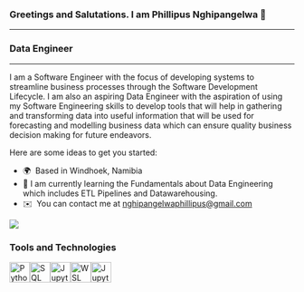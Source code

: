 ### Greetings and Salutations. I am Phillipus Nghipangelwa 👋
---------------
### Data Engineer

---------------

I am a Software Engineer with the focus of developing systems to streamline business processes through the Software Development Lifecycle. I am also an aspiring Data Engineer with the aspiration of using my Software Engineering skills to develop tools that will help in gathering and transforming data into useful information that will be used for forecasting and modelling business data which can ensure quality business decision making for future endeavors.



Here are some ideas to get you started:

- 🌍  Based in Windhoek, Namibia
- 🌱 I am currently learning the Fundamentals about Data Engineering which includes ETL Pipelines and Datawarehousing.
- ✉️  You can contact me at [nghipangelwaphillipus@gmail.com](nghipangelwaphillipus@gmail.com)

<a href="https://www.github.com/BLADE1997" target="_blank" rel="noreferrer"><img
src="https://img.shields.io/github/followers/BLADE1997?logo=github&style=for-the-badge&color=0891b2&labelColor=1c1917" /></a>

### Tools and Technologies
<p align="left">
<a href="https://docs.python.org/3/" target="_blank" rel="noreferrer"><img src="https://raw.githubusercontent.com/danielcranney/readme-generator/main/public/icons/skills/python-colored.svg" width="36" height="36" alt="Python" /></a><a href="https://www.techtarget.com/searchdatamanagement/definition/SQL#:~:text=Structured%20Query%20Language%20(SQL)%20is,on%20the%20data%20in%20them." target="_blank" rel="noreferrer"><img src="https://icons.veryicon.com/png/o/application/designer-icon/sql-5.png" width="36" height="36" alt="SQL" /></a><a href="https://docs.jupyter.org/en/latest/" target="_blank" rel="noreferrer"><img src="https://upload.wikimedia.org/wikipedia/commons/thumb/3/38/Jupyter_logo.svg/1767px-Jupyter_logo.svg.png" width="36" height="36" alt="JupyterLab" /></a><a href="https://docs.microsoft.com/en-us/windows/wsl/about" target="_blank" rel="noreferrer"><img src="https://bendyworks.com/assets/images/blog/2020-05-21-setup-windows-development-eb5c79a7.png" width="36" height="36" alt="WSL" /></a><a href="https://docs.docker.com/" target="_blank" rel="noreferrer"><img src="https://www.svgrepo.com/show/349342/docker.svg" width="36" height="36" alt="JupyterLab" /></a>
</p>
